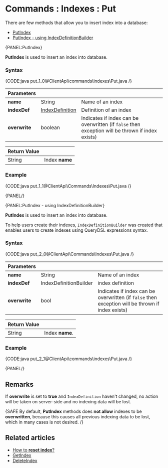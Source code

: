# Commands : Indexes : Put

There are few methods that allow you to insert index into a database:   
- [PutIndex](../../../client-api/commands/indexes/put#putindex)   
- [PutIndex - using IndexDefinitionBuilder](../../../client-api/commands/indexes/put#putindex---using-indexdefinitionbuilder)   

{PANEL:PutIndex}

**PutIndex** is used to insert an index into database.

### Syntax

{CODE:java put_1_0@ClientApi\commands\indexes\Put.java /}

| Parameters | | |
| ------------- | ------------- | ----- |
| **name** | String | Name of an index |
| **indexDef** | [IndexDefinition](../../../glossary/indexes/index-definition) | Definition of an index |
| **overwrite** | boolean | Indicates if index can be overwritten (if `false` then exception will be thrown if index exists) |

| Return Value | |
| ------------- | ----- |
| String | Index **name** |

### Example

{CODE:java put_1_1@ClientApi\Commands\Indexes\Put.java /}

{PANEL/}

{PANEL:PutIndex - using IndexDefinitionBuilder}

**PutIndex** is used to insert an index into database. 

To help users create their indexes, `IndexDefinitionBuilder` was created that enables users to create indexes using QueryDSL expressions syntax. 

### Syntax

{CODE:java put_2_0@ClientApi\Commands\Indexes\Put.java /}  

| Parameters | | |
| ------------- | ------------- | ----- |
| **name** | String | Name of an index |
| **indexDef** | IndexDefinitionBuilder | index definition |
| **overwrite** | bool | Indicates if index can be overwritten (if `false` then exception will be thrown if index exists) |

| Return Value | |
| ------------- | ----- |
| String | Index **name**. |

### Example

{CODE:java put_2_1@ClientApi\commands\indexes\Put.java /}

{PANEL/}

## Remarks

If **overwrite** is set to **true** and `IndexDefinition` haven't changed, no action will be taken on server-side and no indexing data will be lost.

{SAFE By default, **PutIndex** methods does **not allow** indexes to be **overwritten**, because this causes all previous indexing data to be lost, which in many cases is not desired. /}

## Related articles

- [How to **reset index**?](../../../client-api/commands/indexes/reset-index)  
- [GetIndex](../../../client-api/commands/indexes/get)  
- [DeleteIndex](../../../client-api/commands/indexes/delete)  
